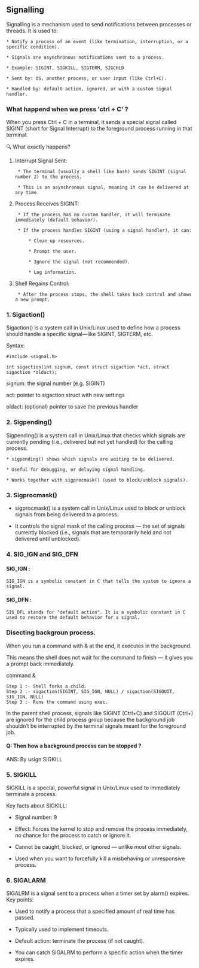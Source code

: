 ## Signalling

Signalling is a mechanism used to send notifications between processes or threads.
It is used to:

    * Notify a process of an event (like termination, interruption, or a specific condition).

    * Signals are asynchronous notifications sent to a process.

    * Example: SIGINT, SIGKILL, SIGTERM, SIGCHLD

    * Sent by: OS, another process, or user input (like Ctrl+C).

    * Handled by: default action, ignored, or with a custom signal handler.

### What happend when we press 'ctrl + C' ?

When you press Ctrl + C in a terminal, it sends a special signal called SIGINT (short for Signal Interrupt) to the foreground process running in that terminal.

🔍 What exactly happens?

1. Interrupt Signal Sent:

        * The terminal (usually a shell like bash) sends SIGINT (signal number 2) to the process.

        * This is an asynchronous signal, meaning it can be delivered at any time.

2. Process Receives SIGINT:

        * If the process has no custom handler, it will terminate immediately (default behavior).

        * If the process handles SIGINT (using a signal handler), it can:

            * Clean up resources.

            * Prompt the user.

            * Ignore the signal (not recommended).

            * Log information.

3. Shell Regains Control:

        * After the process stops, the shell takes back control and shows a new prompt.

### 1. Sigaction()

Sigaction() is a system call in Unix/Linux used to define how a process should handle a specific signal—like SIGINT, SIGTERM, etc.

Syntax:

    #include <signal.h>

    int sigaction(int signum, const struct sigaction *act, struct sigaction *oldact);

    

signum: the signal number (e.g. SIGINT)

act: pointer to sigaction struct with new settings

oldact: (optional) pointer to save the previous handler

### 2. Sigpending()

Sigpending() is a system call in Unix/Linux that checks which signals are currently pending (i.e., delivered but not yet handled) for the calling process.

    * sigpending() shows which signals are waiting to be delivered.

    * Useful for debugging, or delaying signal handling.

    * Works together with sigprocmask() (used to block/unblock signals).

### 3. Sigprocmask()

* sigprocmask() is a system call in Unix/Linux used to block or unblock signals from being delivered to a process.

* It controls the signal mask of the calling process — the set of signals currently blocked (i.e., signals that are temporarily held and not delivered until unblocked).

### 4. SIG_IGN and SIG_DFN

#### SIG_IGN : 

    SIG_IGN is a symbolic constant in C that tells the system to ignore a signal.

#### SIG_DFN : 

    SIG_DFL stands for "default action". It is a symbolic constant in C used to restore the default behavior for a signal.

### Disecting backgroun process.

When you run a command with & at the end, it executes in the background.

This means the shell does not wait for the command to finish — it gives you a prompt back immediately.

command &

    Step 1 :- Shell forks a child.
    Step 2 :- sigaction(SIGINT, SIG_IGN, NULL) / sigaction(SIGQUIT, SIG_IGN, NULL)
    Step 3 :- Runs the command using exec.

In the parent shell process, signals like SIGINT (Ctrl+C) and SIGQUIT (Ctrl+) are ignored for the child process group because the background job shouldn’t be interrupted by the terminal signals meant for the foreground job.

#### Q: Then how a background process can be stopped ?
ANS: By usign SIGKILL

### 5. SIGKILL

SIGKILL is a special, powerful signal in Unix/Linux used to immediately terminate a process.

Key facts about SIGKILL:

* Signal number: 9

* Effect: Forces the kernel to stop and remove the process immediately, no chance for the process to catch or ignore it.

* Cannot be caught, blocked, or ignored — unlike most other signals.

* Used when you want to forcefully kill a misbehaving or unresponsive process.

### 6. SIGALARM

SIGALRM is a signal sent to a process when a timer set by alarm() expires.
Key points:

* Used to notify a process that a specified amount of real time has passed.

* Typically used to implement timeouts.

* Default action: terminate the process (if not caught).

* You can catch SIGALRM to perform a specific action when the timer expires.


